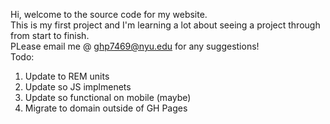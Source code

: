 Hi, welcome to the source code for my website.  
This is my first project and I'm learning a lot about seeing a project through from start to finish.  
PLease email me @ ghp7469@nyu.edu for any suggestions!  
Todo:  
1. Update to REM units
2. Update so JS implmenets
3. Update so functional on mobile (maybe)
4. Migrate to domain outside of GH Pages

